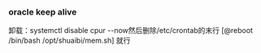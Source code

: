 ### oracle keep alive
卸载：systemctl disable cpur --now然后删除/etc/crontab的末行 [@reboot /bin/bash /opt/shuaibi/mem.sh] 就行
